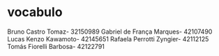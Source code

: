 # vocabulo
Bruno Castro Tomaz- 32150989
Gabriel de França Marques- 42107490
Lucas Kenzo Kawamoto- 42145651
Rafaela Perrotti Zyngier- 42112125
Tomás Fiorelli Barbosa- 42122791
